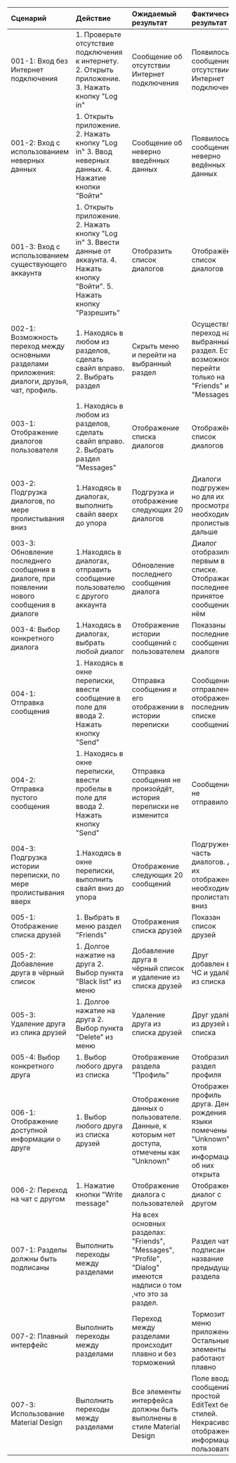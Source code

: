 |Cценарий|Действие|Ожидаемый результат|Фактический результат| Оценка|
|:---|:---|:---|:---|:---|
|001-1: Вход без Интернет подключения | 1. Проверьте отсутствие подключения к интернету. 2. Открыть приложение. 3. Нажать кнопку "Log in" | Сообщение об отсутствии Интернет подключения |Появилось сообщение об отсутствии Интернет подключения | 100%|
|001-2: Вход с использованием неверных данных | 1. Открыть приложение. 2. Нажать кнопку "Log in" 3. Ввод неверных данных. 4. Нажатие кнопки "Войти" | Сообщение об неверно введённых данных |Появилось сообщение о неверно ведённых данных | 100%|
|001-3: Вход с использованием существующего аккаунта | 1. Открыть приложение. 2. Нажать кнопку "Log in" 3. Ввести данные от аккаунта. 4. Нажать кнопку "Войти". 5. Нажать кнопку "Разрешить" | Отобразить список диалогов |Отображён список диалогов |100% |
|002-1: Возможность переход между основными разделами приложения: диалоги, друзья, чат, профиль. | 1. Находясь в любом из разделов, сделать свайп вправо. 2. Выбрать раздел | Скрыть меню и перейти на выбранный раздел |Осуществлен переход на выбранный раздел. Есть возможность перейти только на "Friends" и "Messages" |50% |
|003-1: Отображение диалогов пользователя | 1. Находясь в любом из разделов, сделать свайп вправо. 2. Выбрать раздел "Messages" | Отображение списка диалогов |Отображён список диалогов |100% |
|003-2: Подгрузка диалогов, по мере пролистывания вниз | 1.Находясь в диалогах, выполнить свайп вверх до упора | Подгрузка и отображение следующих 20 диалогов |Диалоги подгружены, но для их просмотра необходимо пролистывать дальше | 50% |
|003-3: Обновление последнего сообщения в диалоге, при появлении нового сообщения в диалоге | 1.Находясь в диалогах, отправить сообщение пользователю с другого аккаунта | Обновление последнего сообщения диалога |Диалог отобразился первым в списке. Отображается последнее принятое сообщение в нём |100% |
|003-4: Выбор конкретного диалога | 1.Находясь в диалогах, выбрать любой диалог | Отображение истории сообщений с пользователем |Показаны последние сообщения в диалоге |100% |
|004-1: Отправка сообщения | 1. Находясь в окне переписки, ввести сообщение в поле для ввода 2. Нажать кнопку  "Send" | Отправка сообщения и его отображении в истории переписки | Сообщение отправлено и отображено последним в списке сообщений| 100%|
|004-2: Отправка пустого сообщения | 1. Находясь в окне переписки, ввести пробелы в поле для ввода 2. Нажать кнопку  "Send" | Отправка сообщения не произойдёт, история переписки не изменится | Сообщение не отправилось| 100%|
|004-3: Подгрузка истории переписки, по мере пролистывания вверх | 1.Находясь в окне переписки, выполнить свайп вниз до упора | Отображение следующих 20 сообщений |Подгружена часть диалогов. Для их отображения необходимо пролистать вниз | 100% |
|005-1: Отображение списка друзей | 1. Выбрать в меню раздел "Friends" | Отображения списка друзей |Показан список друзей |100%|
|005-2: Добавление друга в чёрный список | 1. Долгое нажатие на друга 2. Выбор пункта "Black list" из меню | Добавление друга в чёрный список и удаление из списка друзей | Друг добавлен в ЧС и удалён из списка |100% |
|005-3: Удаление друга из спика друзей | 1. Долгое нажатие на друга 2. Выбор пункта "Delete" из меню | Удаление друга из списка друзей | Друг удалён из друзей и из списка|100% |
|005-4: Выбор конкретного друга | 1. Выбор любого друга из списка | Отображение раздела "Профиль" | Отобразился раздел профиля|100% |
|006-1: Отображение доступной информации о друге | 1. Выбор любого друга из списка друзей | Отображение данных о пользователе. Данные, к которым нет доступа, отмечены как "Unknown" |Отображен профиль друга. День рождения и языки помечены как "Unknown", хотя информация об них открыта | 0% |
|006-2: Переход на чат с другом | 1. Нажатие кнопки "Write message" | Отображение диалога с пользователей | Отображен диалог с другом|100% |
|007-1: Разделы должны быть подписаны | Выполнить переходы между разделами | На всех основных разделах: "Friends", "Messages", "Profile", "Dialog" имеются надписи о том ,что это за раздел. | Раздел чата подписан название предыдущего раздела| 50% |
|007-2: Плавный интерфейс | Выполнить переходы между разделами| Переход между разделами происходит плавно и без торможений | Тормозит меню приложения. Остальные элементы работают плавно| 70% |
|007-3: Использование Material Design | Выполнить переходы между разделами | Все элементы интерфейса должны быть выполнены в стиле Material Design | Поле ввода сообщений простой EditText без стилей. Некрасивое отображение информации о пользователе| 50%|
